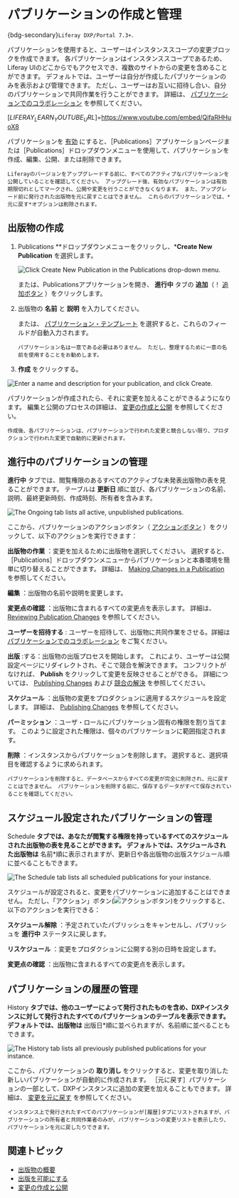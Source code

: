 # パブリケーションの作成と管理

{bdg-secondary}`Liferay DXP/Portal 7.3+`.

パブリケーションを使用すると、ユーザーはインスタンススコープの変更ブロックを作成できます。 各パブリケーションはインスタンススコープであるため、Liferay UIのどこからでもアクセスでき、複数のサイトからの変更を含めることができます。 デフォルトでは、ユーザーは自分が作成したパブリケーションのみを表示および管理できます。 ただし、ユーザーはお互いに招待し合い、自分のパブリケーションで共同作業を行うことができます。 詳細は、 [パブリケーションでのコラボレーション](./collaborating-on-publications.md) を参照してください。

[$LIFERAY_LEARN_YOUTUBE_URL$]=https://www.youtube.com/embed/QifaRHHuoX8

パブリケーションを [有効](./enabling-publications.md) にすると、［Publications］アプリケーションページまたは［Publications］ドロップダウンメニューを使用して、パブリケーションを作成、編集、公開、または削除できます。

```{important}
Liferayのバージョンをアップグレードする前に、すべてのアクティブなパブリケーションを公開していることを確認してください。 アップグレード後、有効なパブリケーションは有効期限切れとしてマークされ、公開や変更を行うことができなくなります。 また、アップグレード前に発行された出版物を元に戻すことはできません。 これらのパブリケーションでは、*元に戻す*オプションは削除されます。
```

## 出版物の作成

1. Publications **ドロップダウンメニューをクリックし、***Create New Publication** を選択します。

   ![Click Create New Publication in the Publications drop-down menu.](./creating-and-managing-publications/images/01.png)

   または、Publicationsアプリケーションを開き、 **進行中** タブの **追加**（！ [追加ボタン](../../../images/icon-add.png) ）をクリックします。

1. 出版物の **名前** と **説明** を入力してください。

   または、 [パブリケーション・テンプレート](./using-publication-templates.md) を選択すると、これらのフィールドが自動入力されます。

   ```{note}
   パブリケーション名は一意である必要はありません。 ただし、整理するために一意の名前を使用することをお勧めします。
   ```

1. **作成** をクリックする。

![Enter a name and description for your publication, and click Create.](./creating-and-managing-publications/images/02.png)

パブリケーションが作成されたら、それに変更を加えることができるようになります。 編集と公開のプロセスの詳細は、 [変更の作成と公開](./making-and-publishing-changes.md) を参照してください。

```{note}
作成後、各パブリケーションは、パブリケーションで行われた変更と競合しない限り、プロダクションで行われた変更で自動的に更新されます。
```

## 進行中のパブリケーションの管理

**進行中** タブでは、閲覧権限のあるすべてのアクティブな未発表出版物の表を見ることができます。 テーブルは **更新日** 順に並び、各パブリケーションの名前、説明、最終更新時刻、作成時刻、所有者を含みます。

![The Ongoing tab lists all active, unpublished publications.](./creating-and-managing-publications/images/03.png)

ここから、パブリケーションのアクションボタン（ [アクションボタン](../../../images/icon-actions.png) ）をクリックして、以下のアクションを実行できます：

**出版物の作業** ：変更を加えるために出版物を選択してください。 選択すると、［Publications］ドロップダウンメニューからパブリケーションと本番環境を簡単に切り替えることができます。 詳細は、 [Making Changes in a Publication](./making-and-publishing-changes.md#making-changes-in-a-publication) を参照してください。

**編集** ：出版物の名前や説明を変更します。

**変更点の確認** ：出版物に含まれるすべての変更点を表示します。 詳細は、 [Reviewing Publication Changes](./making-and-publishing-changes.md#reviewing-publication-changes) を参照してください。

**ユーザーを招待する** : ユーザーを招待して、出版物に共同作業をさせる。詳細は [パブリケーションでのコラボレーション](./collaborating-on-publications.md) をご覧ください。

**出版** :する：出版物の出版プロセスを開始します。 これにより、ユーザーは公開設定ページにリダイレクトされ、そこで競合を解決できます。 コンフリクトがなければ、 **Publish** をクリックして変更を反映させることができる。 詳細については、 [Publishing Changes](./making-and-publishing-changes.md#publishing-changes) および [競合の解決](./resolving-conflicts.md) を参照してください。

**スケジュール** ：出版物の変更をプロダクションに適用するスケジュールを設定します。 詳細は、 [Publishing Changes](./making-and-publishing-changes.md#publishing-changes) を参照してください。

**パーミッション** ：ユーザ・ロールにパブリケーション固有の権限を割り当てます。 このように設定された権限は、個々のパブリケーションに範囲指定されます。 <!--TASK: Link to the permissions article once finished.-->

**削除** ：インスタンスからパブリケーションを削除します。 選択すると、選択項目を確認するように求められます。

```{warning}
パブリケーションを削除すると、データベースからすべての変更が完全に削除され、元に戻すことはできません。 パブリケーションを削除する前に、保存するデータがすべて保存されていることを確認してください。
```

## スケジュール設定されたパブリケーションの管理

Schedule **タブでは、あなたが閲覧する権限を持っているすべてのスケジュールされた出版物の表を見ることができます。 デフォルトでは、スケジュールされた出版物は** 名前*順に表示されますが、更新日や各出版物の出版スケジュール順に並べることもできます。

![The Schedule tab lists all scheduled publications for your instance.](./creating-and-managing-publications/images/04.png)

スケジュールが設定されると、変更をパブリケーションに追加することはできません。 ただし、「アクション」ボタン(![アクションボタン](../../../images/icon-actions.png))をクリックすると、以下のアクションを実行できる：

**スケジュール解除** ：予定されていたパブリッシュをキャンセルし、パブリッシュを **進行中** ステータスに戻します。

**リスケジュール** ：変更をプロダクションに公開する別の日時を設定します。

**変更点の確認** ：出版物に含まれるすべての変更点を表示します。

## パブリケーションの履歴の管理

History **タブでは、他のユーザーによって発行されたものを含め、DXPインスタンスに対して発行されたすべてのパブリケーションのテーブルを表示できます。 デフォルトでは、出版物は** 出版日*順に並べられますが、名前順に並べることもできます。

![The History tab lists all previously published publications for your instance.](./creating-and-managing-publications/images/05.png)

ここから、パブリケーションの **取り消し** をクリックすると、変更を取り消した新しいパブリケーションが自動的に作成されます。 ［元に戻す］パブリケーションの一部として、DXPインスタンスに追加の変更を加えることもできます。 詳細は、 [変更を元に戻す](./reverting-changes.md) を参照してください。

```{note}
インスタンス上で発行されたすべてのパブリケーションが[履歴]タブにリストされますが、パブリケーションの所有者と共同作業者のみが、パブリケーションの変更リストを表示したり、パブリケーションを元に戻したりできます。
```

## 関連トピック

* [出版物の概要](../publications.md) 
* [出版を可能にする](./enabling-publications.md) 
* [変更の作成と公開](./making-and-publishing-changes.md) 
